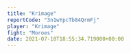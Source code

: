 ```yaml
---
title: "Krimage"
reportCode: "3n1wYpcTb84QrmFj"
player: "Krimage"
fight: "Moroes"
date: 2021-07-18T18:55:34.719000+00:00
---
```

